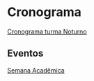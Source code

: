 <!-- [SEMINCO: BCC e SIS]: <https://github.com/dalton-reis/dalton-reis/blob/main/_._/seminco.md> "SEMINCO: BCC e SIS"  -->
[Semana Acadêmica]: <https://github.com/dalton-reis/dalton-reis/blob/main/_._/semanaAcademica.md> "Semana Acadêmica"  
<!-- [Escola Regional de Engenharia de Software - ERES]: <https://eres-sbc-br.github.io/eres2022/> "Escola Regional de Engenharia de Software - ERES"  -->

# Cronograma

<!-- [Cronograma turma Matutino](cg_cronograma_mat.pdf "Cronograma turma Matutino") -->  
[Cronograma turma Noturno](rv_cronograma_not.pdf "Cronograma turma Noturno")  

## Eventos

<!-- [SEMINCO: BCC e SIS]    -->
[Semana Acadêmica]
<!-- [Escola Regional de Engenharia de Software - ERES]  -->
